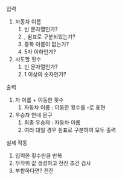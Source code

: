 입력
1. 자동차 이름
   1. 빈 문자열인가?
   2. , 쉼표로 구분되었는가?
   3. 중복 이름이 없는가?
   4. 5자 이하인가?
2. 시도할 횟수
   1. 빈 문자열인가?
   2. 1 이상의 숫자인가?

출력
1. 차 이름 + 이동한 횟수
   1. 자동차 이름 : 이동한 횟수를 -로 표현
2. 우승자 안내 문구
   1. 최종 우승자 : 자동차 이름
   2. 여러 대일 경우 쉼표로 구분하여 모두 출력

실제 작동
1. 입력한 횟수만큼 반복
2. 무작위 값 생성하고 전진 조건 검사
3. 부합하다면? 전진